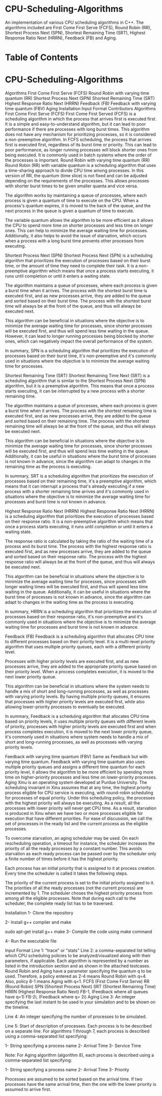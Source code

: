 # CPU-Scheduling-Algorithms
An implementation of various CPU scheduling algorithms in C++. The algorithms included are First Come First Serve (FCFS), Round Robin (RR), Shortest Process Next (SPN), Shortest Remaining Time (SRT), Highest Response Ratio Next (HRRN), Feedback (FB) and Aging.

# Table of Contents
# CPU-Scheduling-Algorithms
Algorithms
First Come First Serve (FCFS)
Round Robin with varying time quantum (RR)
Shortest Process Next (SPN)
Shortest Remaining Time (SRT)
Highest Response Ratio Next (HRRN)
Feedback (FB)
Feedback with varying time quantum (FBV)
Aging
Installation
Input Format
Contributors
Algorithms
First Come First Serve (FCFS)
First Come First Served (FCFS) is a scheduling algorithm in which the process that arrives first is executed first. It is a simple and easy-to-understand algorithm, but it can lead to poor performance if there are processes with long burst times. This algorithm does not have any mechanism for prioritizing processes, so it is considered a non-preemptive algorithm. In FCFS scheduling, the process that arrives first is executed first, regardless of its burst time or priority. This can lead to poor performance, as longer running processes will block shorter ones from being executed. It is commonly used in batch systems where the order of the processes is important.
Round Robin with varying time quantum (RR)
Round Robin (RR) with variable quantum is a scheduling algorithm that uses a time-sharing approach to divide CPU time among processes. In this version of RR, the quantum (time slice) is not fixed and can be adjusted depending on the requirements of the processes. This allows processes with shorter burst times to be given smaller quanta and vice versa.

The algorithm works by maintaining a queue of processes, where each process is given a quantum of time to execute on the CPU. When a process's quantum expires, it is moved to the back of the queue, and the next process in the queue is given a quantum of time to execute.

The variable quantum allows the algorithm to be more efficient as it allows the CPU to spend more time on shorter processes and less time on longer ones. This can help to minimize the average waiting time for processes. Additionally, it also helps to avoid the issue of starvation, which occurs when a process with a long burst time prevents other processes from executing.

Shortest Process Next (SPN)
Shortest Process Next (SPN) is a scheduling algorithm that prioritizes the execution of processes based on their burst time, or the amount of time they need to complete their task. It is a non-preemptive algorithm which means that once a process starts executing, it runs until completion or until it enters a waiting state.

The algorithm maintains a queue of processes, where each process is given a burst time when it arrives. The process with the shortest burst time is executed first, and as new processes arrive, they are added to the queue and sorted based on their burst time. The process with the shortest burst time will always be at the front of the queue, and thus will always be executed next.

This algorithm can be beneficial in situations where the objective is to minimize the average waiting time for processes, since shorter processes will be executed first, and thus will spend less time waiting in the queue. However, it can lead to longer running processes being blocked by shorter ones, which can negatively impact the overall performance of the system.

In summary, SPN is a scheduling algorithm that prioritizes the execution of processes based on their burst time, it's non-preemptive and it's commonly used in situations where the objective is to minimize the average waiting time for processes.

Shortest Remaining Time (SRT)
Shortest Remaining Time Next (SRT) is a scheduling algorithm that is similar to the Shortest Process Next (SPN) algorithm, but it is a preemptive algorithm. This means that once a process starts executing, it can be interrupted by a new process with a shorter remaining time.

The algorithm maintains a queue of processes, where each process is given a burst time when it arrives. The process with the shortest remaining time is executed first, and as new processes arrive, they are added to the queue and sorted based on their remaining time. The process with the shortest remaining time will always be at the front of the queue, and thus will always be executed next.

This algorithm can be beneficial in situations where the objective is to minimize the average waiting time for processes, since shorter processes will be executed first, and thus will spend less time waiting in the queue. Additionally, it can be useful in situations where the burst time of processes is not known in advance, since the algorithm can adapt to changes in the remaining time as the process is executing.

In summary, SRT is a scheduling algorithm that prioritizes the execution of processes based on their remaining time, it's a preemptive algorithm, which means that it can interrupt a process that's already executing if a new process with a shorter remaining time arrives and it's commonly used in situations where the objective is to minimize the average waiting time for processes and burst time is not known in advance.

Highest Response Ratio Next (HRRN)
Highest Response Ratio Next (HRRN) is a scheduling algorithm that prioritizes the execution of processes based on their response ratio. It is a non-preemptive algorithm which means that once a process starts executing, it runs until completion or until it enters a waiting state.

The response ratio is calculated by taking the ratio of the waiting time of a process and its burst time. The process with the highest response ratio is executed first, and as new processes arrive, they are added to the queue and sorted based on their response ratio. The process with the highest response ratio will always be at the front of the queue, and thus will always be executed next.

This algorithm can be beneficial in situations where the objective is to minimize the average waiting time for processes, since processes with longer waiting times will be executed first, and thus will spend less time waiting in the queue. Additionally, it can be useful in situations where the burst time of processes is not known in advance, since the algorithm can adapt to changes in the waiting time as the process is executing.

In summary, HRRN is a scheduling algorithm that prioritizes the execution of processes based on their response ratio, it's non-preemptive and it's commonly used in situations where the objective is to minimize the average waiting time for processes and burst time is not known in advance.

Feedback (FB)
Feedback is a scheduling algorithm that allocates CPU time to different processes based on their priority level. It is a multi-level priority algorithm that uses multiple priority queues, each with a different priority level.

Processes with higher priority levels are executed first, and as new processes arrive, they are added to the appropriate priority queue based on their priority level. When a process completes execution, it is moved to the next lower priority queue.

This algorithm can be beneficial in situations where the system needs to handle a mix of short and long-running processes, as well as processes with varying priority levels. By having multiple priority queues, it ensures that processes with higher priority levels are executed first, while also allowing lower-priority processes to eventually be executed.

In summary, Feedback is a scheduling algorithm that allocates CPU time based on priority levels, it uses multiple priority queues with different levels of priority, processes with higher priority levels are executed first and when process completes execution, it is moved to the next lower priority queue, it's commonly used in situations where system needs to handle a mix of short and long-running processes, as well as processes with varying priority levels.

Feedback with varying time quantum (FBV)
Same as Feedback but with varying time quantum.
Feedback with varying time quantum also uses multiple priority queues and assigns a different time quantum for each priority level, it allows the algorithm to be more efficient by spending more time on higher-priority processes and less time on lower-priority processes.
Aging
Xinu is an operating system developed at Purdue University. The scheduling invariant in Xinu assumes that at any time, the highest priority process eligible for CPU service is executing, with round-robin scheduling for processes of equal priority. Under this scheduling policy, the processes with the highest priority will always be executing. As a result, all the processes with lower priority will never get CPU time. As a result, starvation is produced in Xinu when we have two or more processes eligible for execution that have different priorities. For ease of discussion, we call the set of processes in the ready list and the current process as the eligible processes.

To overcome starvation, an aging scheduler may be used. On each rescheduling operation, a timeout for instance, the scheduler increases the priority of all the ready processes by a constant number. This avoids starvation as each ready process can be passed over by the scheduler only a finite number of times before it has the highest priority.

Each process has an initial priority that is assigned to it at process creation. Every time the scheduler is called it takes the following steps.

The priority of the current process is set to the initial priority assigned to it.
The priorities of all the ready processes (not the current process) are incremented by 1.
The scheduler choses the highest priority process from among all the eligible processes.
Note that during each call to the scheduler, the complete ready list has to be traversed.

Installation
1- Clone the repository

2- Install g++ compiler and make

sudo apt-get install g++ make
3- Compile the code using make command

4- Run the executable file

Input Format
Line 1: "trace" or "stats"
Line 2: a comma-separated list telling which CPU scheduling policies to be analyzed/visualized along with their parameters, if applicable. Each algorithm is represented by a number as listed in the introduction section and as shown in the attached testcases. Round Robin and Aging have a parameter specifying the quantum q to be used. Therefore, a policy entered as 2-4 means Round Robin with q=4. Also, policy 8-1 means Aging with q=1.
FCFS (First Come First Serve)
RR (Round Robin)
SPN (Shortest Process Next)
SRT (Shortest Remaining Time)
HRRN (Highest Response Ratio Next)
FB-1, (Feedback where all queues have q=1)
FB-2i, (Feedback where q= 2i)
Aging
Line 3: An integer specifying the last instant to be used in your simulation and to be shown on the timeline.

Line 4: An integer specifying the number of processes to be simulated.

Line 5: Start of description of processes. Each process is to be described on a separate line. For algorithms 1 through 7, each process is described using a comma-separated list specifying:

1- String specifying a process name
2- Arrival Time
3- Service Time

Note: For Aging algorithm (algorithm 8), each process is described using a comma-separated list specifying:

1- String specifying a process name
2- Arrival Time
3- Priority

Processes are assumed to be sorted based on the arrival time. If two processes have the same arrival time, then the one with the lower priority is assumed to arrive first.
